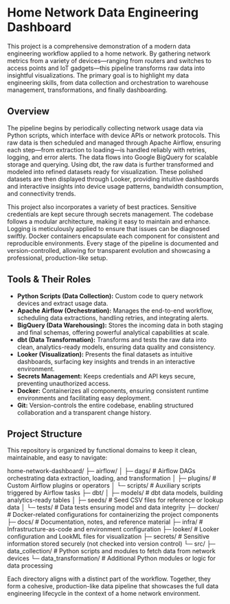 # Home Network Data Engineering Dashboard

This project is a comprehensive demonstration of a modern data engineering workflow applied to a home network. By gathering network metrics from a variety of devices—ranging from routers and switches to access points and IoT gadgets—this pipeline transforms raw data into insightful visualizations. The primary goal is to highlight my data engineering skills, from data collection and orchestration to warehouse management, transformations, and finally dashboarding.

## Overview

The pipeline begins by periodically collecting network usage data via Python scripts, which interface with device APIs or network protocols. This raw data is then scheduled and managed through Apache Airflow, ensuring each step—from extraction to loading—is handled reliably with retries, logging, and error alerts. The data flows into Google BigQuery for scalable storage and querying. Using dbt, the raw data is further transformed and modeled into refined datasets ready for visualization. These polished datasets are then displayed through Looker, providing intuitive dashboards and interactive insights into device usage patterns, bandwidth consumption, and connectivity trends.

This project also incorporates a variety of best practices. Sensitive credentials are kept secure through secrets management. The codebase follows a modular architecture, making it easy to maintain and enhance. Logging is meticulously applied to ensure that issues can be diagnosed swiftly. Docker containers encapsulate each component for consistent and reproducible environments. Every stage of the pipeline is documented and version-controlled, allowing for transparent evolution and showcasing a professional, production-like setup.

## Tools & Their Roles

- **Python Scripts (Data Collection):** Custom code to query network devices and extract usage data.
- **Apache Airflow (Orchestration):** Manages the end-to-end workflow, scheduling data extractions, handling retries, and integrating alerts.
- **BigQuery (Data Warehousing):** Stores the incoming data in both staging and final schemas, offering powerful analytical capabilities at scale.
- **dbt (Data Transformation):** Transforms and tests the raw data into clean, analytics-ready models, ensuring data quality and consistency.
- **Looker (Visualization):** Presents the final datasets as intuitive dashboards, surfacing key insights and trends in an interactive environment.
- **Secrets Management:** Keeps credentials and API keys secure, preventing unauthorized access.
- **Docker:** Containerizes all components, ensuring consistent runtime environments and facilitating easy deployment.
- **Git:** Version-controls the entire codebase, enabling structured collaboration and a transparent change history.

## Project Structure

This repository is organized by functional domains to keep it clean, maintainable, and easy to navigate:

home-network-dashboard/
├─ airflow/
│ ├─ dags/ # Airflow DAGs orchestrating data extraction, loading, and transformation
│ ├─ plugins/ # Custom Airflow plugins or operators
│ └─ scripts/ # Auxiliary scripts triggered by Airflow tasks
├─ dbt/
│ ├─ models/ # dbt data models, building analytics-ready tables
│ ├─ seeds/ # Seed CSV files for reference or lookup data
│ └─ tests/ # Data tests ensuring model and data integrity
├─ docker/ # Docker-related configurations for containerizing the project components
├─ docs/ # Documentation, notes, and reference material
├─ infra/ # Infrastructure-as-code and environment configuration
├─ looker/ # Looker configuration and LookML files for visualization
├─ secrets/ # Sensitive information stored securely (not checked into version control)
└─ src/
  ├─ data_collection/ # Python scripts and modules to fetch data from network devices
  └─ data_transformation/ # Additional Python modules or logic for data processing


Each directory aligns with a distinct part of the workflow. Together, they form a cohesive, production-like data pipeline that showcases the full data engineering lifecycle in the context of a home network environment.
